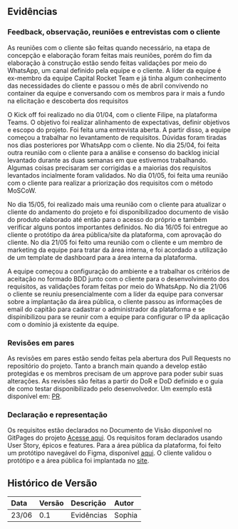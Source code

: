 ## Evidências

### Feedback, observação, reuniões e entrevistas com o cliente
As reuniões com o cliente são feitas quando necessário, na etapa de concepção e elaboração foram feitas mais reuniões, porém do fim da elaboração à construção estão sendo feitas validações por meio
do WhatsApp, um canal definido pela equipe e o cliente. A líder da equipe é ex-membro da equipe Capital Rocket Team e já tinha algum conhecimento das necessidades do cliente e passou o mês de abril
convivendo no container da equipe e conversando com os membros para ir mais a fundo na elicitação e descoberta dos requisitos

O Kick off foi realizado no dia 01/04, com o cliente Filipe, na plataforma Teams. O objetivo foi realizar alinhamento de expectativas, definir objetivos e escopo do projeto. Foi feita uma entrevista
aberta. A partir disso, a equipe começou a trabalhar no levantamento de requisitos. Dúvidas foram tiradas nos dias posteriores por WhatsApp com o cliente.
No dia 25/04, foi feita outra reunião com o cliente para a análise e consenso do backlog inicial levantado durante as duas semanas em que estivemos trabalhando. Algumas coisas precisaram ser corrigidas
e a maiorias dos requisitos levantados incialmente foram validados. No dia 01/05, foi feita uma reunião com o cliente para realizar a priorização dos requisitos com o método MoSCoW.

No dia 15/05, foi realizado mais uma reunião com o cliente para atualizar o cliente do andamento do projeto e foi disponibilizadoo documento de visão do produto elaborado até então para o acesso do próprio
e também verificar alguns pontos importantes definidos. No dia 16/05 foi entregue ao cliente o protótipo da área pública/site da plataforma, com aprovação do cliente.  No dia 21/05 foi feito uma reunião
com o cliente e um membro de marketing da equipe para tratar da área interna, e foi acordado a utilização de um template de dashboard para a área interna da plataforma. 

A equipe começou a configuração do ambiente e a trabalhar os critérios de aceitação no formado BDD junto com o cliente para o desenvolvimento dos requisitos, as validações foram feitas por meio do WhatsApp. No dia 21/06 o cliente se reuniu presencialmente com a líder da equipe para conversar sobre a implantação da área pública, o cliente passou as informações de email do capitão para cadastrar o administrador
da plataforma e se dispinibilizou para se reunir com a equipe para configurar o IP da aplicação com o domínio já existente da equipe.

### Revisões em pares

As revisões em pares estão sendo feitas pela abertura dos Pull Requests no repositório do projeto. Tanto a branch main quando a develop estão protegidas e os membros precisam de um approve
para poder subir suas alterações. As revisões são feitas a partir do DoR e DoD definido e o guia de como testar disponibilizado pelo desenvolvedor. Um exemplo está disponível em: 
[PR](https://github.com/mdsreq-fga-unb/2025.1-T01-CapitalNexus/pull/92).

### Declaração e representação

Os requisitos estão declarados no Documento de Visão disponível no GitPages do projeto [Acesse aqui](https://mdsreq-fga-unb.github.io/2025.1-T01-CapitalNexus/backlog/geral/). Os requisitos foram declarados
usando User Story, épicos e features. Para a área pública da plataforma, foi feito um protótipo navegável do Figma, disponível [aqui](https://www.figma.com/proto/oLr46TFUlHuLrmSEJycHma/%C3%81rea-p%C3%BAblica?node-id=133-456&p=f&t=bxoh3RmmTK3w1HFY-1&scaling=scale-down&content-scaling=fixed&page-id=0%3A1&starting-point-node-id=133%3A456).
O cliente validou o protótipo e a área pública foi implantada no [site](https://capital-nexus.onrender.com/).



## Histórico de Versão 
|**Data**|**Versão** |**Descrição** |**Autor**|
| :- | :- | :- | :- |
|23/06|0.1|Evidências|Sophia|

